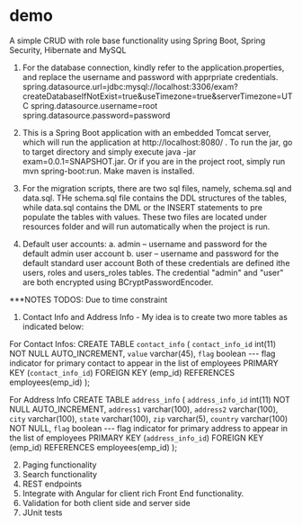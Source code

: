 # demo
A simple CRUD with role base functionality using Spring Boot, Spring Security, Hibernate and MySQL

1. For the database connection, kindly refer to the application.properties, and replace the username and password with apprpriate credentials.
spring.datasource.url=jdbc:mysql://localhost:3306/exam?createDatabaseIfNotExist=true&useTimezone=true&serverTimezone=UTC
spring.datasource.username=root
spring.datasource.password=password

2. This is a Spring Boot application with an embedded Tomcat server, which will run the application at http://localhost:8080/ .
To run the jar, go to target directory and simply execute java -jar exam=0.0.1=SNAPSHOT.jar. Or if you are in the project root, simply run mvn spring-boot:run. Make maven is installed.

3. For the migration scripts, there are two sql files, namely, schema.sql and data.sql. THe schema.sql file contains the DDL structures of the tables, while data.sql contains the DML or the INSERT statements to pre populate the tables with values. These two files are located under resources folder and will run automatically when the project is run.

4. Default user accounts:
    a. admin – username and password for the default admin user account 
    b.  user – username and password for the default standard user account
    Both of these credentials are defined ithe users, roles and users_roles tables. The credential "admin" and "user" are both encrypted using BCryptPasswordEncoder.
    
    
***NOTES
TODOS: 
Due to time constraint

1. Contact Info and Address Info - My idea is to create two more tables as indicated below:

For Contact Infos:
   CREATE TABLE `contact_info` (
  `contact_info_id` int(11) NOT NULL AUTO_INCREMENT,
  `value` varchar(45),
  `flag` boolean  --- flag indicator for primary contact to appear in the list of employees
  PRIMARY KEY (`contact_info_id`)
   FOREIGN KEY (emp_id)
   REFERENCES employees(emp_id)
);

For Address Info
 CREATE TABLE `address_info` (
  `address_info_id` int(11) NOT NULL AUTO_INCREMENT,
  `address1` varchar(100),
  `address2` varchar(100),
  `city` varchar(100),
  `state` varchar(100),
  `zip` varchar(5),
  `country` varchar(100) NOT NULL,
  `flag` boolean  --- flag indicator for primary address to appear in the list of employees
  PRIMARY KEY (`address_info_id`)
   FOREIGN KEY (emp_id)
   REFERENCES employees(emp_id)
);

2. Paging functionality
3. Search functionality
4. REST endpoints
5. Integrate with Angular for client rich Front End functionality.
6. Validation for both client side and server side
7. JUnit tests

